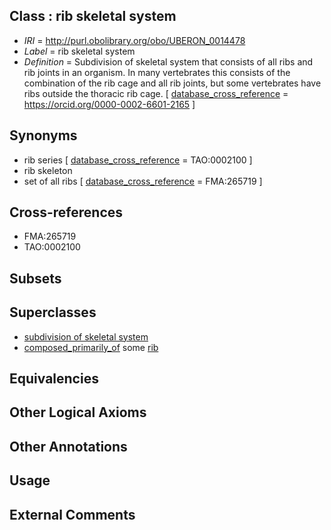 
## Class : rib skeletal system

 * *IRI* = http://purl.obolibrary.org/obo/UBERON_0014478
 * *Label* = rib skeletal system
 * *Definition* = Subdivision of skeletal system that consists of all ribs and rib joints in an organism. In many vertebrates this consists of the combination of the rib cage and all rib joints, but some vertebrates have ribs outside the thoracic rib cage. [ [database_cross_reference](../../ef/oboInOwl#hasDbXref.md) = https://orcid.org/0000-0002-6601-2165 ]

## Synonyms

 * rib series [ [database_cross_reference](../../ef/oboInOwl#hasDbXref.md) = TAO:0002100 ]
 * rib skeleton
 * set of all ribs [ [database_cross_reference](../../ef/oboInOwl#hasDbXref.md) = FMA:265719 ]

## Cross-references

 * FMA:265719
 * TAO:0002100

## Subsets


## Superclasses

 * [subdivision of skeletal system](../../UBERON/75/UBERON_0000075.md)
 * [composed_primarily_of](../../UBREL/02/UBREL_0000002.md) some [rib](../../UBERON/28/UBERON_0002228.md)

## Equivalencies


## Other Logical Axioms


## Other Annotations


## Usage


## External Comments

